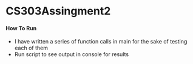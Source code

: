 # CS303Assingment2
#### How To Run
- I have written a series of function calls in main for the sake of testing each of them
- Run script to see output in console for results
